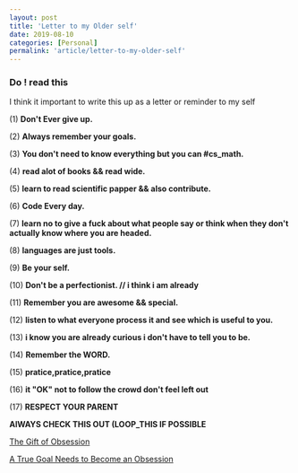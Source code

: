 ```yaml
---
layout: post
title: 'Letter to my Older self'
date: 2019-08-10
categories: [Personal]
permalink: 'article/letter-to-my-older-self'
---
```


### Do ! read this 

I think it important to write this up as a letter or reminder to my self 


(1) **Don't Ever give up.**

(2) **Always remember your goals.**

(3) **You don't need to know everything but you can #cs_math.**

(4) **read alot of books && read wide.**

(5) **learn to read scientific papper && also contribute.**

(6) **Code Every day.**

(7) **learn no to give a fuck about what people say or think when they don't actually know where you are headed.**

(8) **languages are just tools.**

(9) **Be your self.**

(10) **Don't be a perfectionist. // i think i am already** 

(11) **Remember you are awesome && special.**

(12) **listen to what everyone process it and see which is useful to 	   you.** 

(13) **i know you are already curious i don't have to tell you to be.**

(14) **Remember the WORD.**

(15) **pratice,pratice,pratice**

(16) **it "OK" not to follow the crowd don't feel left out**

(17) **RESPECT YOUR PARENT**

**AlWAYS CHECK THIS OUT (LOOP_THIS IF POSSIBLE**

[The Gift of Obsession](https://www.entrepreneur.com/article/253737)

[A True Goal Needs to Become an Obsession](https://www.entrepreneur.com/article/244198)




